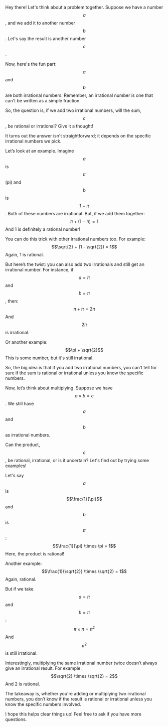 Hey there! Let's think about a problem together. Suppose we have a number $$a$$, and we add it to another number $$b$$. Let's say the result is another number $$c$$. 

Now, here's the fun part: $$a$$ and $$b$$ are both irrational numbers. Remember, an irrational number is one that can't be written as a simple fraction.

So, the question is, if we add two irrational numbers, will the sum, $$c$$, be rational or irrational? Give it a thought!

It turns out the answer isn't straightforward; it depends on the specific irrational numbers we pick. 

Let’s look at an example. Imagine $$a$$ is $$\pi$$ (pi) and $$b$$ is $$1 - \pi$$. Both of these numbers are irrational. But, if we add them together:
$$\pi + (1 - \pi) = 1$$
And 1 is definitely a rational number! 

You can do this trick with other irrational numbers too. For example:
$$\sqrt{2} + (1 - \sqrt{2}) = 1$$
Again, 1 is rational.

But here’s the twist: you can also add two irrationals and still get an irrational number. For instance, if $$a = \pi$$ and $$b = \pi$$, then:
$$\pi + \pi = 2\pi$$
And $$2\pi$$ is irrational.

Or another example:
$$\pi + \sqrt{2}$$
This is some number, but it's still irrational.

So, the big idea is that if you add two irrational numbers, you can’t tell for sure if the sum is rational or irrational unless you know the specific numbers.

Now, let’s think about multiplying. Suppose we have $$a \times b = c$$. We still have $$a$$ and $$b$$ as irrational numbers. 

Can the product, $$c$$, be rational, irrational, or is it uncertain? Let's find out by trying some examples!

Let's say $$a$$ is $$\frac{1}{\pi}$$ and $$b$$ is $$\pi$$:
$$\frac{1}{\pi} \times \pi = 1$$
Here, the product is rational!

Another example:
$$\frac{1}{\sqrt{2}} \times \sqrt{2} = 1$$
Again, rational.

But if we take $$a = \pi$$ and $$b = \pi$$:
$$\pi \times \pi = \pi^2$$
And $$\pi^2$$ is still irrational.

Interestingly, multiplying the same irrational number twice doesn’t always give an irrational result. For example:
$$\sqrt{2} \times \sqrt{2} = 2$$
And 2 is rational.

The takeaway is, whether you're adding or multiplying two irrational numbers, you don’t know if the result is rational or irrational unless you know the specific numbers involved. 

I hope this helps clear things up! Feel free to ask if you have more questions.